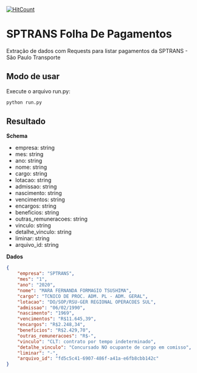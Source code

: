 [![HitCount](http://hits.dwyl.com/learning-crawlers/SPTRANS-Pagamentos.svg)](http://hits.dwyl.com/learning-crawlers/SPTRANS-Pagamentos)

# SPTRANS Folha De Pagamentos
Extração de dados com Requests para listar pagamentos da SPTRANS - São Paulo Transporte

## Modo de usar

Execute o arquivo run.py:

```bash
python run.py
```

## Resultado

**Schema**

- empresa: string
- mes: string
- ano: string
- nome: string
- cargo: string
- lotacao: string
- admissao: string
- nascimento: string
- vencimentos: string
- encargos: string
- beneficios: string
- outras_remuneracoes: string
- vinculo: string
- detalhe_vinculo: string
- liminar: string
- arquivo_id: string

**Dados**

```json
{
    "empresa": "SPTRANS",
    "mes": "1",
    "ano": "2020",
    "nome": "MARA FERNANDA FORMAGIO TSUSHIMA",
    "cargo": "TCNICO DE PROC. ADM. PL - ADM. GERAL",
    "lotacao": "DO/SOP/RSU-GER REGIONAL OPERACOES SUL",
    "admissao": "06/02/1990",
    "nascimento": "1969",
    "vencimentos": "R$11.645,39",
    "encargos": "R$2.248,34",
    "beneficios": "R$2.429,70",
    "outras_remuneracoes": "R$-",
    "vinculo": "CLT: contrato por tempo indeterminado",
    "detalhe_vinculo": "Concursado NO ocupante de cargo em comisso",
    "liminar": "-",
    "arquivo_id": "fd5c5c41-6907-486f-a41a-e6fb8cbb142c"
}
```